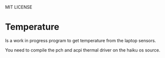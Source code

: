 MIT LICENSE

# Temperature

Is a work in progress program to get temperature from the laptop sensors.

You need to compile the pch and acpi thermal driver on the haiku os source.
